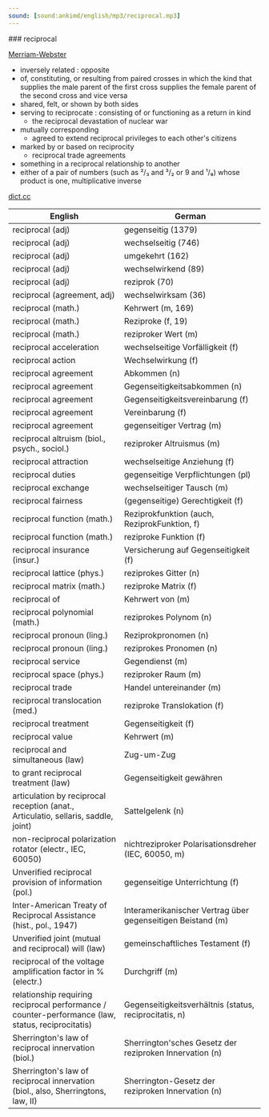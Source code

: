 ```yaml
---
sound: [sound:ankimd/english/mp3/reciprocal.mp3]
---
```


\### reciprocal

[Merriam-Webster](https://www.merriam-webster.com/dictionary/reciprocal)

- inversely related : opposite
- of, constituting, or resulting from paired crosses in which the kind that supplies the male parent of the first cross supplies the female parent of the second cross and vice versa
- shared, felt, or shown by both sides
- serving to reciprocate : consisting of or functioning as a return in kind
    - the reciprocal devastation of nuclear war
- mutually corresponding
    - agreed to extend reciprocal privileges to each other's citizens
- marked by or based on reciprocity
    - reciprocal trade agreements
- something in a reciprocal relationship to another
- either of a pair of numbers (such as ²/₃ and ³/₂ or 9 and ¹/₉) whose product is one, multiplicative inverse

[dict.cc](https://www.dict.cc/reciprocal)

| English        | German       |
| -------------- | ------------ |
| reciprocal (adj) | gegenseitig (1379) |
| reciprocal (adj) | wechselseitig (746) |
| reciprocal (adj) | umgekehrt (162) |
| reciprocal (adj) | wechselwirkend (89) |
| reciprocal (adj) | reziprok (70) |
| reciprocal (agreement, adj) | wechselwirksam (36) |
| reciprocal (math.) | Kehrwert (m, 169) |
| reciprocal (math.) | Reziproke (f, 19) |
| reciprocal (math.) | reziproker Wert (m) |
| reciprocal acceleration | wechselseitige Vorfälligkeit (f) |
| reciprocal action | Wechselwirkung (f) |
| reciprocal agreement | Abkommen (n) |
| reciprocal agreement | Gegenseitigkeitsabkommen (n) |
| reciprocal agreement | Gegenseitigkeitsvereinbarung (f) |
| reciprocal agreement | Vereinbarung (f) |
| reciprocal agreement | gegenseitiger Vertrag (m) |
| reciprocal altruism (biol., psych., sociol.) | reziproker Altruismus (m) |
| reciprocal attraction | wechselseitige Anziehung (f) |
| reciprocal duties | gegenseitige Verpflichtungen (pl) |
| reciprocal exchange | wechselseitiger Tausch (m) |
| reciprocal fairness | (gegenseitige) Gerechtigkeit (f) |
| reciprocal function (math.) | Reziprokfunktion (auch, ReziprokFunktion, f) |
| reciprocal function (math.) | reziproke Funktion (f) |
| reciprocal insurance (insur.) | Versicherung auf Gegenseitigkeit (f) |
| reciprocal lattice (phys.) | reziprokes Gitter (n) |
| reciprocal matrix (math.) | reziproke Matrix (f) |
| reciprocal of | Kehrwert von (m) |
| reciprocal polynomial (math.) | reziprokes Polynom (n) |
| reciprocal pronoun (ling.) | Reziprokpronomen (n) |
| reciprocal pronoun (ling.) | reziprokes Pronomen (n) |
| reciprocal service | Gegendienst (m) |
| reciprocal space (phys.) | reziproker Raum (m) |
| reciprocal trade | Handel untereinander (m) |
| reciprocal translocation (med.) | reziproke Translokation (f) |
| reciprocal treatment | Gegenseitigkeit (f) |
| reciprocal value | Kehrwert (m) |
| reciprocal and simultaneous (law) | Zug-um-Zug |
| to grant reciprocal treatment (law) | Gegenseitigkeit gewähren |
| articulation by reciprocal reception (anat., Articulatio, sellaris, saddle, joint) | Sattelgelenk (n) |
| non-reciprocal polarization rotator (electr., IEC, 60050) | nichtreziproker Polarisationsdreher (IEC, 60050, m) |
| Unverified reciprocal provision of information (pol.) | gegenseitige Unterrichtung (f) |
| Inter-American Treaty of Reciprocal Assistance <IATRA> (hist., pol., 1947) | Interamerikanischer Vertrag über gegenseitigen Beistand <IVGB> (m) |
| Unverified joint (mutual and reciprocal) will (law) | gemeinschaftliches Testament (f) |
| reciprocal of the voltage amplification factor in % (electr.) | Durchgriff (m) |
| relationship requiring reciprocal performance / counter-performance (law, status, reciprocitatis) | Gegenseitigkeitsverhältnis (status, reciprocitatis, n) |
| Sherrington's law of reciprocal innervation (biol.) | Sherrington'sches Gesetz der reziproken Innervation (n) |
| Sherrington's law of reciprocal innervation (biol., also, Sherringtons, law, II) | Sherrington-Gesetz der reziproken Innervation (n) |
